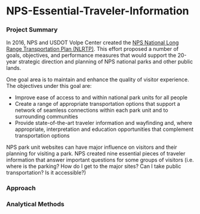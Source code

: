 # NPS-Essential-Traveler-Information

### Project Summary

In 2016, NPS and USDOT Volpe Center created the [NPS National Long Range Transportation Plan (NLRTP)](https://rosap.ntl.bts.gov/view/dot/32531). This effort proposed a number of goals, objectives, and performance measures that would support the 20-year strategic direction and planning of NPS national parks and other public lands.

One goal area is to maintain and enhance the quality of visitor experience. The objectives under this goal are:
- Improve ease of access to and within national park units for all people
- Create a range of appropriate transportation options that support a network of seamless connections within each park unit and to surrounding communities
- Provide state-of-the-art traveler information and wayfinding and, where appropriate, interpretation and education opportunities that complement transportation options

NPS park unit websites can have major influence on visitors and their planning for visiting a park. NPS created nine essential pieces of traveler information that answer important questions for some groups of visitors (i.e. where is the parking? How do I get to the major sites? Can I take public transportation? Is it accessible?)

### Approach



### Analytical Methods
